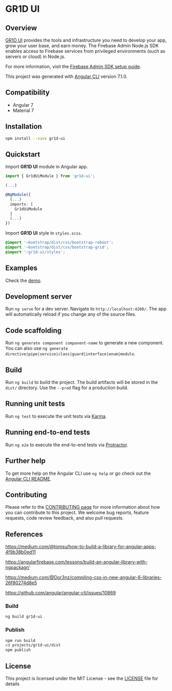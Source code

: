 # GR1D UI

## Overview

[GR1D UI](https://firebase.google.com) provides the tools and infrastructure
you need to develop your app, grow your user base, and earn money. The Firebase
Admin Node.js SDK enables access to Firebase services from privileged environments
(such as servers or cloud) in Node.js.

For more information, visit the
[Firebase Admin SDK setup guide](https://firebase.google.com/docs/admin/setup/).

This project was generated with [Angular CLI](https://github.com/angular/angular-cli) version 7.1.0.


## Compatibility

- Angular 7
- Material 7

## Installation

```bash
npm install --save gr1d-ui
```

## Quickstart

Import **GR1D UI** module in Angular app.

```typescript
import { Gr1dUiModule } from 'gr1d-ui';

(...)

@NgModule({
  (...)
  imports: [
    Gr1dUiModule
  ]
  (...)
})

```

Import **GR1D UI** style in `styles.scss`.
```scss
@import '~bootstrap/dist/css/bootstrap-reboot';
@import '~bootstrap/dist/css/bootstrap-grid';
@import '~gr1d-ui/styles';
```


## Examples

Check the [demo](https://stackblitz.com/edit/gr1d-ui).

## Development server

Run `ng serve` for a dev server. Navigate to `http://localhost:4200/`. The app will automatically reload if you change any of the source files.

## Code scaffolding

Run `ng generate component component-name` to generate a new component. You can also use `ng generate directive|pipe|service|class|guard|interface|enum|module`.

## Build

Run `ng build` to build the project. The build artifacts will be stored in the `dist/` directory. Use the `--prod` flag for a production build.

## Running unit tests

Run `ng test` to execute the unit tests via [Karma](https://karma-runner.github.io).

## Running end-to-end tests

Run `ng e2e` to execute the end-to-end tests via [Protractor](http://www.protractortest.org/).

## Further help

To get more help on the Angular CLI use `ng help` or go check out the [Angular CLI README](https://github.com/angular/angular-cli/blob/master/README.md).

## Contributing

Please refer to the [CONTRIBUTING page](./CONTRIBUTING.md) for more information
about how you can contribute to this project. We welcome bug reports, feature
requests, code review feedback, and also pull requests.

## References

https://medium.com/@tomsu/how-to-build-a-library-for-angular-apps-4f9b38b0ed11

https://angularfirebase.com/lessons/build-an-angular-library-with-ngpackagr/

https://medium.com/@Dor3nz/compiling-css-in-new-angular-6-libraries-26f80274d8e5

https://github.com/angular/angular-cli/issues/10869

### Build

```bash
ng build gr1d-ui
```

### Publish

```bash
npm run build
cd projects/gr1d-ui/dist
npm publish
```

## License

This project is licensed under the MIT License - see the [LICENSE](LICENSE) file for details
